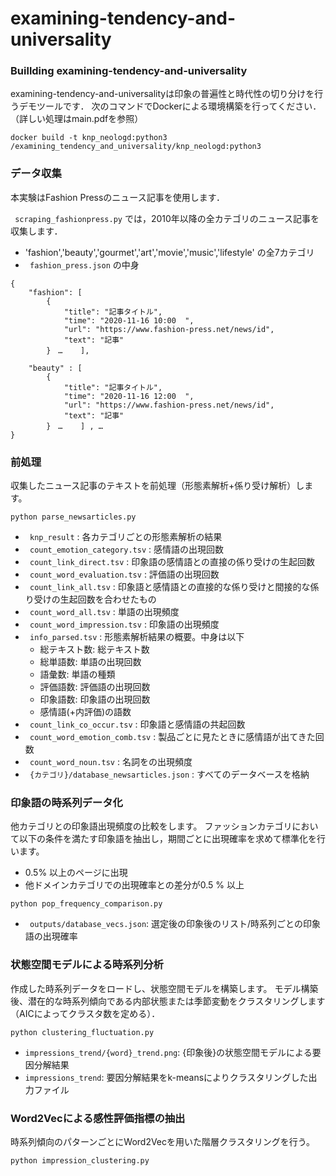 # examining-tendency-and-universality

### Buillding examining-tendency-and-universality
examining-tendency-and-universalityは印象の普遍性と時代性の切り分けを行うデモツールです．
次のコマンドでDockerによる環境構築を行ってください．
（詳しい処理はmain.pdfを参照）

``` 
docker build -t knp_neologd:python3 /examining_tendency_and_universality/knp_neologd:python3
``` 

### データ収集

本実験はFashion Pressのニュース記事を使用します．

``` scraping_fashionpress.py``` では，2010年以降の全カテゴリのニュース記事を収集します．

- 'fashion','beauty','gourmet','art','movie','music','lifestyle' の全7カテゴリ
- ``` fashion_press.json``` の中身
``` 
{
    "fashion": [
        {
            "title": "記事タイトル",
            "time": "2020-11-16 10:00  ",
            "url": "https://www.fashion-press.net/news/id",
            "text": "記事"
        }　…    ], 
        
    "beauty" : [
        {
            "title": "記事タイトル",
            "time": "2020-11-16 12:00  ",
            "url": "https://www.fashion-press.net/news/id",
            "text": "記事"
        }　…    ] , … 
}
``` 

### 前処理

収集したニュース記事のテキストを前処理（形態素解析+係り受け解析）します。

```
python parse_newsarticles.py 
```

- ``` knp_result``` : 各カテゴリごとの形態素解析の結果  
- ``` count_emotion_category.tsv``` : 感情語の出現回数  
- ``` count_link_direct.tsv``` : 印象語の感情語との直接の係り受けの生起回数         
- ``` count_word_evaluation.tsv``` : 評価語の出現回数  
- ``` count_link_all.tsv``` : 印象語と感情語との直接的な係り受けと間接的な係り受けの生起回数を合わせたもの
- ``` count_word_all.tsv``` : 単語の出現頻度
- ``` count_word_impression.tsv``` : 印象語の出現頻度
- ``` info_parsed.tsv``` : 形態素解析結果の概要。中身は以下
    - 総テキスト数: 総テキスト数
    - 総単語数: 単語の出現回数
    - 語彙数: 単語の種類
    - 評価語数: 評価語の出現回数
    - 印象語数: 印象語の出現回数
    - 感情語(+内評価)の語数
- ``` count_link_co_occur.tsv``` : 印象語と感情語の共起回数
- ``` count_word_emotion_comb.tsv``` : 製品ごとに見たときに感情語が出てきた回数
- ``` count_word_noun.tsv``` : 名詞をの出現頻度
- ``` {カテゴリ}/database_newsarticles.json``` : すべてのデータベースを格納


### 印象語の時系列データ化

他カテゴリとの印象語出現頻度の比較をします。
ファッションカテゴリにおいて以下の条件を満たす印象語を抽出し，期間ごとに出現確率を求めて標準化を行います。
- 0.5% 以上のページに出現
- 他ドメインカテゴリでの出現確率との差分が0.5 % 以上

```
python pop_frequency_comparison.py
```

- ``` outputs/database_vecs.json```: 選定後の印象後のリスト/時系列ごとの印象語の出現確率

### 状態空間モデルによる時系列分析

作成した時系列データをロードし、状態空間モデルを構築します。
モデル構築後、潜在的な時系列傾向である内部状態または季節変動をクラスタリングします（AICによってクラスタ数を定める）．

```
python clustering_fluctuation.py
```
- ```impressions_trend/{word}_trend.png```: {印象後}の状態空間モデルによる要因分解結果
- ```impressions_trend```: 要因分解結果をk-meansによりクラスタリングした出力ファイル


### Word2Vecによる感性評価指標の抽出

時系列傾向のパターンごとにWord2Vecを用いた階層クラスタリングを行う。

```
python impression_clustering.py
```
